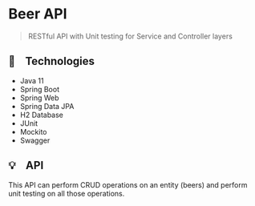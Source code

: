 # Beer API

> RESTful API with Unit testing for Service and Controller layers

## :wrench: &nbsp;&nbsp; Technologies

- Java 11
- Spring Boot
- Spring Web
- Spring Data JPA
- H2 Database
- JUnit
- Mockito
- Swagger

## :bulb: &nbsp;&nbsp; API

This API can perform CRUD operations on an entity (beers) and perform unit testing on all those operations.
